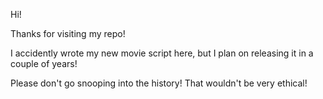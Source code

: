 Hi!

Thanks for visiting my repo!

I accidently wrote my new movie script here, but I plan on releasing it in a couple of years!

Please don't go snooping into the history! That wouldn't be very ethical!
